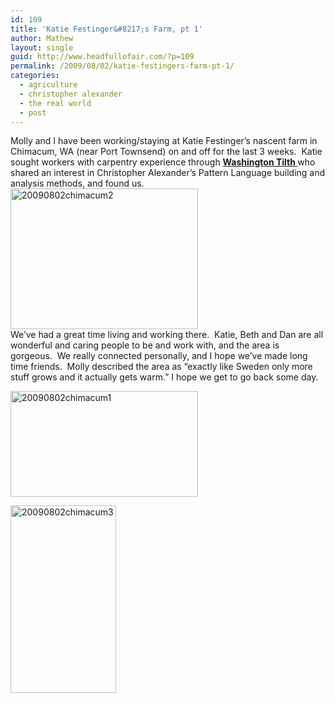 ```yaml
---
id: 109
title: 'Katie Festinger&#8217;s Farm, pt 1'
author: Mathew
layout: single
guid: http://www.headfullofair.com/?p=109
permalink: /2009/08/02/katie-festingers-farm-pt-1/
categories:
  - agriculture
  - christopher alexander
  - the real world
  - post
---
```

Molly and I have been working/staying at Katie Festinger&#8217;s nascent farm in Chimacum, WA (near Port Townsend) on and off for the last 3 weeks.  Katie sought workers with carpentry experience through **[Washington Tilth ][1]** who shared an interest in Christopher Alexander&#8217;s Pattern Language building and analysis methods, and found us.  
[<img class="alignnone size-medium wp-image-110" title="20090802chimacum2" src="http://www.headfullofair.com/wp-content/uploads/2009/08/20090802chimacum2-300x225.jpg" alt="20090802chimacum2" width="300" height="225" />][2]  
We&#8217;ve had a great time living and working there.  Katie, Beth and Dan are all wonderful and caring people to be and work with, and the area is gorgeous.  We really connected personally, and I hope we&#8217;ve made long time friends.  Molly described the area as &#8220;exactly like Sweden only more stuff grows and it actually gets warm.&#8221; I hope we get to go back some day.

[<img class="alignnone size-medium wp-image-112" title="20090802chimacum1" src="http://www.headfullofair.com/wp-content/uploads/2009/08/20090802chimacum11-300x169.jpg" alt="20090802chimacum1" width="300" height="169" />][3]

[<img class="alignnone size-medium wp-image-113" title="20090802chimacum3" src="http://www.headfullofair.com/wp-content/uploads/2009/08/20090802chimacum3-169x300.jpg" alt="20090802chimacum3" width="169" height="300" />][4]

 [1]: http://www.washingtontilth.org/
 [2]: http://www.headfullofair.com/wp-content/uploads/2009/08/20090802chimacum2.jpg
 [3]: http://www.headfullofair.com/wp-content/uploads/2009/08/20090802chimacum11.jpg
 [4]: http://www.headfullofair.com/wp-content/uploads/2009/08/20090802chimacum3.jpg